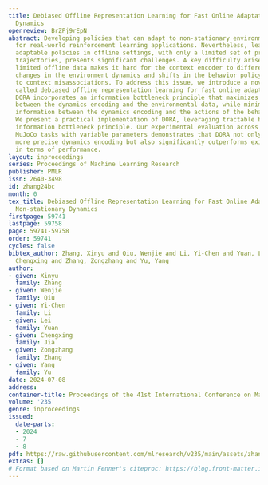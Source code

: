 ```yaml
---
title: Debiased Offline Representation Learning for Fast Online Adaptation in Non-stationary
  Dynamics
openreview: BrZPj9rEpN
abstract: Developing policies that can adapt to non-stationary environments is essential
  for real-world reinforcement learning applications. Nevertheless, learning such
  adaptable policies in offline settings, with only a limited set of pre-collected
  trajectories, presents significant challenges. A key difficulty arises because the
  limited offline data makes it hard for the context encoder to differentiate between
  changes in the environment dynamics and shifts in the behavior policy, often leading
  to context misassociations. To address this issue, we introduce a novel approach
  called debiased offline representation learning for fast online adaptation (DORA).
  DORA incorporates an information bottleneck principle that maximizes mutual information
  between the dynamics encoding and the environmental data, while minimizing mutual
  information between the dynamics encoding and the actions of the behavior policy.
  We present a practical implementation of DORA, leveraging tractable bounds of the
  information bottleneck principle. Our experimental evaluation across six benchmark
  MuJoCo tasks with variable parameters demonstrates that DORA not only achieves a
  more precise dynamics encoding but also significantly outperforms existing baselines
  in terms of performance.
layout: inproceedings
series: Proceedings of Machine Learning Research
publisher: PMLR
issn: 2640-3498
id: zhang24bc
month: 0
tex_title: Debiased Offline Representation Learning for Fast Online Adaptation in
  Non-stationary Dynamics
firstpage: 59741
lastpage: 59758
page: 59741-59758
order: 59741
cycles: false
bibtex_author: Zhang, Xinyu and Qiu, Wenjie and Li, Yi-Chen and Yuan, Lei and Jia,
  Chengxing and Zhang, Zongzhang and Yu, Yang
author:
- given: Xinyu
  family: Zhang
- given: Wenjie
  family: Qiu
- given: Yi-Chen
  family: Li
- given: Lei
  family: Yuan
- given: Chengxing
  family: Jia
- given: Zongzhang
  family: Zhang
- given: Yang
  family: Yu
date: 2024-07-08
address:
container-title: Proceedings of the 41st International Conference on Machine Learning
volume: '235'
genre: inproceedings
issued:
  date-parts:
  - 2024
  - 7
  - 8
pdf: https://raw.githubusercontent.com/mlresearch/v235/main/assets/zhang24bc/zhang24bc.pdf
extras: []
# Format based on Martin Fenner's citeproc: https://blog.front-matter.io/posts/citeproc-yaml-for-bibliographies/
---
```

